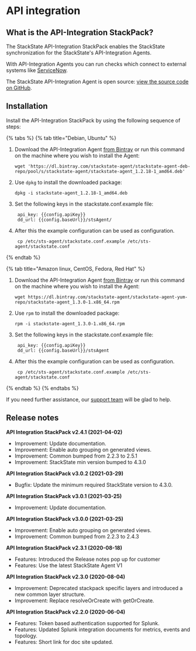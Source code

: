 # API integration

## What is the API-Integration StackPack?

The StackState API-Integration StackPack enables the StackState synchronization for the StackState's API-Integration Agents.

With API-Integration Agents you can run checks which connect to external systems like [ServiceNow](servicenow.md).

The StackState API-Integration Agent is open source: [view the source code on GitHub](https://github.com/StackVista/sts-agent).

## Installation

Install the API-Integration StackPack by using the following sequence of steps:

{% tabs %}
{% tab title="Debian, Ubuntu" %}
1. Download the API-Integration Agent [from Bintray](https://dl.bintray.com/stackstate-agent/stackstate-agent-deb-repo/pool/s/stackstate-agent/stackstate-agent_1.2.18-1_amd64.deb) or run this command on the machine where you wish to install the Agent:

   ```text
   wget 'https://dl.bintray.com/stackstate-agent/stackstate-agent-deb-repo/pool/s/stackstate-agent/stackstate-agent_1.2.18-1_amd64.deb'
   ```

2. Use `dpkg` to install the downloaded package:

   ```text
   dpkg -i stackstate-agent_1.2.18-1_amd64.deb
   ```

3. Set the following keys in the stackstate.conf.example file:

   ```text
    api_key: {{config.apiKey}}
    dd_url: {{config.baseUrl}}/stsAgent/
   ```

4. After this the example configuration can be used as configuration.

   ```text
    cp /etc/sts-agent/stackstate.conf.example /etc/sts-agent/stackstate.conf
   ```
{% endtab %}

{% tab title="Amazon linux, CentOS, Fedora, Red Hat" %}
1. Download the API-Integration Agent [from Bintray](http://dl.bintray.com/stackstate-agent/stackstate-agent-yum-repo/stackstate-agent_1.3.0-1.x86_64.rpm) or run this command on the machine where you wish to install the Agent:

   ```text
   wget https://dl.bintray.com/stackstate-agent/stackstate-agent-yum-repo/stackstate-agent_1.3.0-1.x86_64.rpm
   ```

2. Use `rpm` to install the downloaded package:

   ```text
   rpm -i stackstate-agent_1.3.0-1.x86_64.rpm
   ```

3. Set the following keys in the stackstate.conf.example file:

   ```text
    api_key: {{config.apiKey}}
    dd_url: {{config.baseUrl}}/stsAgent
   ```

4. After this the example configuration can be used as configuration.

   ```text
    cp /etc/sts-agent/stackstate.conf.example /etc/sts-agent/stackstate.conf
   ```
{% endtab %}
{% endtabs %}

If you need further assistance, our [support team](https://support.stackstate.com/hc/en-us) will be glad to help.

## Release notes

**API Integration StackPack v2.4.1 (2021-04-02)**

- Improvement: Update documentation.
- Improvement: Enable auto grouping on generated views.
- Improvement: Common bumped from 2.2.3 to 2.5.1
- Improvement: StackState min version bumped to 4.3.0

**API Integration StackPack v3.0.2 (2021-03-29)**

- Bugfix: Update the minimum required StackState version to 4.3.0.

**API Integration StackPack v3.0.1 (2021-03-25)**

- Improvement: Update documentation.

**API Integration StackPack v3.0.0 (2021-03-25)**

- Improvement: Enable auto grouping on generated views.
- Improvement: Common bumped from 2.2.3 to 2.4.3

**API Integration StackPack v2.3.1 (2020-08-18)**

- Features: Introduced the Release notes pop up for customer
- Features: Use the latest StackState Agent V1

**API Integration StackPack v2.3.0 (2020-08-04)**

- Improvement: Deprecated stackpack specific layers and introduced a new common layer structure.
- Improvement: Replace resolveOrCreate with getOrCreate.

**API Integration StackPack v2.2.0 (2020-06-04)**

- Features: Token based authentication supported for Splunk.
- Features: Updated Splunk integration documents for metrics, events and topology.
- Features: Short link for doc site updated.
